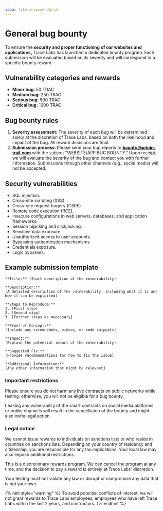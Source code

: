 ```yaml
---
icon: file-invoice-dollar
---
```


# General bug bounty

To ensure the **security and proper functioning of our websites and applications,** Trace Labs has launched a dedicated bounty program. Each submission will be evaluated based on its severity and will correspond to a specific bounty reward.

## Vulnerability categories and rewards

* **Minor bug:** 50 TRAC
* **Medium bug:** 250 TRAC
* **Serious bug:** 500 TRAC
* **Critical bug:** 1000 TRAC

## Bug bounty rules

1. **Severity assessment:** The severity of each bug will be determined solely at the discretion of Trace Labs, based on both the likelihood and impact of the bug. All reward decisions are final.
2. **Submission process:** Please send your bug reports to [**bounty@origin-trail.com**](mailto:bounty@origin-trail.com) with the subject "WEBSITE/APP BUG BOUNTY." Upon receipt, we will evaluate the severity of the bug and contact you with further information. Submissions through other channels (e.g., social media) will not be accepted.

## Security vulnerabilities

* SQL injection.
* Cross-site scripting (XSS).
* Cross-site request forgery (CSRF).
* Remote code execution (RCE).
* Insecure configurations in web servers, databases, and application frameworks.
* Session hijacking and clickjacking.
* Sensitive data exposure.
* Unauthorized access to user accounts.
* Bypassing authentication mechanisms.
* Credentials exposure.
* Logic bypasses.

## Example submission template

```
**Title:** [Short description of the vulnerability]

**Description:**
[A detailed description of the vulnerability, including what it is and how it can be exploited]

**Steps to Reproduce:**
1. [First step]
2. [Second step]
3. [Further steps as necessary]

**Proof of Concept:**
[Include any screenshots, videos, or code snippets]

**Impact:**
[Explain the potential impact of the vulnerability]

**Suggested Fix:**
[Provide recommendations for how to fix the issue]

**Additional Information:**
[Any other information that might be relevant]

```

### Important restrictions

Please ensure you do not harm any live contracts on public networks while testing; otherwise, you will not be eligible for a bug bounty.

Leaking any vulnerability of the smart contracts on social media platforms or public channels will result in the cancellation of the bounty and might also invite legal action.

### Legal notice

We cannot issue rewards to individuals on sanctions lists or who reside in countries on sanctions lists. Depending on your country of residency and citizenship, you are responsible for any tax implications. Your local law may also impose additional restrictions.

This is a discretionary rewards program. We can cancel the program at any time, and the decision to pay a reward is entirely at Trace Labs' discretion.

Your testing must not violate any law or disrupt or compromise any data that is not your own.

{% hint style="warning" %}
To avoid potential conflicts of interest, we will not grant rewards to Trace Labs employees, employees who have left Trace Labs within the last 2 years, and contractors.&#x20;
{% endhint %}
